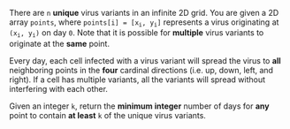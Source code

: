 There are `n` **unique** virus variants in an infinite 2D grid. You are given a 2D array `points`, where <code>points[i] = [x<sub>i</sub>, y<sub>i</sub>]</code> represents a virus originating at <code>(x<sub>i</sub>, y<sub>i</sub>)</code> on day `0`. Note that it is possible for **multiple** virus variants to originate at the **same** point.

Every day, each cell infected with a virus variant will spread the virus to **all** neighboring points in the **four** cardinal directions (i.e. up, down, left, and right). If a cell has multiple variants, all the variants will spread without interfering with each other.

Given an integer `k`, return the **minimum integer** number of days for **any** point to contain **at least** `k` of the unique virus variants.